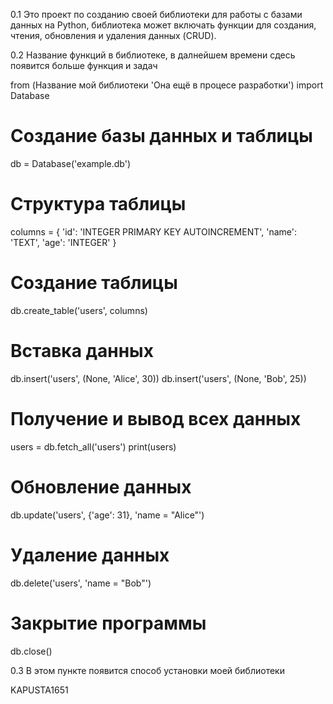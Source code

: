 <DataBase>



0.1 Это проект по созданию своей библиотеки для работы с базами данных на Python,
библиотека может включать функции для создания, чтения, обновления и удаления данных (CRUD).



0.2 Название функций в библиотеке, в далнейшем времени сдесь появится больше функция и задач

from (Название мой библиотеки 'Она ещё в процесе разработки') import Database

# Создание базы данных и таблицы
db = Database('example.db')

# Структура таблицы
columns = {
    'id': 'INTEGER PRIMARY KEY AUTOINCREMENT',
    'name': 'TEXT',
    'age': 'INTEGER'
}

# Создание таблицы
db.create_table('users', columns)

# Вставка данных
db.insert('users', (None, 'Alice', 30))
db.insert('users', (None, 'Bob', 25))

# Получение и вывод всех данных
users = db.fetch_all('users')
print(users)

# Обновление данных
db.update('users', {'age': 31}, 'name = "Alice"')

# Удаление данных
db.delete('users', 'name = "Bob"')

# Закрытие программы
db.close()



0.3 В этом пункте появится способ установки моей библиотеки





KAPUSTA1651
